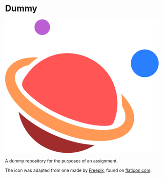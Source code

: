# Dummy

![Logo](https://github.com/Seti-0/dummy/blob/main/logo.svg)

A dummy repository for the purposes of an assignment.

The icon was adapted from one made by [Freepik](http://www.freepik.com/), found on [flaticon.com](https://www.flaticon.com/).
